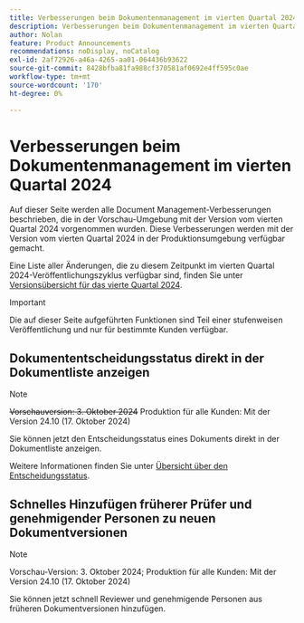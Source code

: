 ```yaml
---
title: Verbesserungen beim Dokumentenmanagement im vierten Quartal 2024
description: Verbesserungen beim Dokumentenmanagement im vierten Quartal 2024
author: Nolan
feature: Product Announcements
recommendations: noDisplay, noCatalog
exl-id: 2af72926-a46a-4265-aa01-064436b93622
source-git-commit: 8428bfba81fa988cf370581af0692e4ff595c0ae
workflow-type: tm+mt
source-wordcount: '170'
ht-degree: 0%

---
```


# Verbesserungen beim Dokumentenmanagement im vierten Quartal 2024

Auf dieser Seite werden alle Document Management-Verbesserungen beschrieben, die in der Vorschau-Umgebung mit der Version vom vierten Quartal 2024 vorgenommen wurden. Diese Verbesserungen werden mit der Version vom vierten Quartal 2024 in der Produktionsumgebung verfügbar gemacht.

Eine Liste aller Änderungen, die zu diesem Zeitpunkt im vierten Quartal 2024-Veröffentlichungszyklus verfügbar sind, finden Sie unter [Versionsübersicht für das vierte Quartal 2024](/help/quicksilver/product-announcements/product-releases/24-q4-release-activity/24-q4-release-overview.md).

>[!IMPORTANT]
>
>Die auf dieser Seite aufgeführten Funktionen sind Teil einer stufenweisen Veröffentlichung und nur für bestimmte Kunden verfügbar.

## Dokumententscheidungsstatus direkt in der Dokumentliste anzeigen

>[!NOTE]
>
>~~Vorschauversion: 3. Oktober 2024~~ Produktion für alle Kunden: Mit der Version 24.10 (17. Oktober 2024)

Sie können jetzt den Entscheidungsstatus eines Dokuments direkt in der Dokumentliste anzeigen.

Weitere Informationen finden Sie unter [Übersicht über den Entscheidungsstatus](/help/quicksilver/review-and-approve-work/document-reviews-and-approvals/manage-document-approvals/document-approval-status.md).

## Schnelles Hinzufügen früherer Prüfer und genehmigender Personen zu neuen Dokumentversionen

>[!NOTE]
>
>Vorschau-Version: 3. Oktober 2024; Produktion für alle Kunden: Mit der Version 24.10 (17. Oktober 2024)

Sie können jetzt schnell Reviewer und genehmigende Personen aus früheren Dokumentversionen hinzufügen.

<!-- For more information, see [Upload a new document version and request an approval](/help/quicksilver/review-and-approve-work/document-reviews-and-approvals/manage-document-approvals/upload-new-doc-version.md). -->
